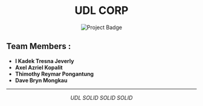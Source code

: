 <h1 align="center">UDL CORP</h1>

<p align="center">
  <img src="https://img.shields.io/badge/Project-UDL-brightgreen" alt="Project Badge">
</p>

<h2>Team Members :</h2>

<ul>
  <li><b>I Kadek Tresna Jeverly</b></li>
  <li><b>Axel Azriel Kopalit</b></li>
  <li><b>Thimothy Reymar Pongantung</b></li>
  <li><b>Dave Bryn Mongkau</b></li>
</ul>

<hr>

<p align="center">
  <i>UDL SOLID SOLID SOLID</i>
</p>
